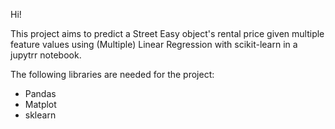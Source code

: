 Hi!

This project aims to predict a Street Easy object's rental price given multiple feature values using (Multiple) Linear Regression with scikit-learn in a jupytrr notebook.

The following libraries are needed for the project:
- Pandas
- Matplot
- sklearn
